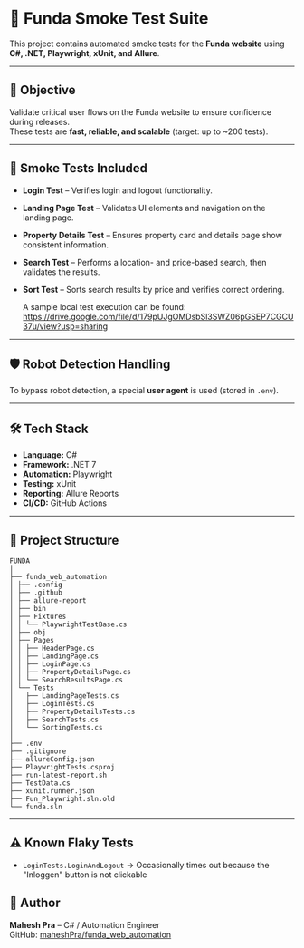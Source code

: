 # 🏡 Funda Smoke Test Suite

This project contains automated smoke tests for the **Funda website** using **C#, .NET, Playwright, xUnit, and Allure**.

---

## 🎯 Objective
Validate critical user flows on the Funda website to ensure confidence during releases.  
These tests are **fast, reliable, and scalable** (target: up to ~200 tests).

---

## 🧪 Smoke Tests Included
- **Login Test** – Verifies login and logout functionality.
- **Landing Page Test** – Validates UI elements and navigation on the landing page.
- **Property Details Test** – Ensures property card and details page show consistent information.
- **Search Test** – Performs a location- and price-based search, then validates the results.
- **Sort Test** – Sorts search results by price and verifies correct ordering.

  A sample local test execution can be found: https://drive.google.com/file/d/179pUJgOMDsbSl3SWZ06pGSEP7CGCU37u/view?usp=sharing

---

## 🛡️ Robot Detection Handling
To bypass robot detection, a special **user agent** is used (stored in `.env`).  

---

## 🛠 Tech Stack
- **Language:** C#
- **Framework:** .NET 7
- **Automation:** Playwright
- **Testing:** xUnit
- **Reporting:** Allure Reports
- **CI/CD:** GitHub Actions

---

## 📂 Project Structure
```text
FUNDA
│
├── funda_web_automation
│ ├── .config
│ ├── .github
│ ├── allure-report
│ ├── bin
│ ├── Fixtures
│ │ └── PlaywrightTestBase.cs
│ ├── obj
│ ├── Pages
│ │ ├── HeaderPage.cs
│ │ ├── LandingPage.cs
│ │ ├── LoginPage.cs
│ │ ├── PropertyDetailsPage.cs
│ │ └── SearchResultsPage.cs
│ └── Tests
│   ├── LandingPageTests.cs
│   ├── LoginTests.cs
│   ├── PropertyDetailsTests.cs
│   ├── SearchTests.cs
│   └── SortingTests.cs
│
├── .env
├── .gitignore
├── allureConfig.json
├── PlaywrightTests.csproj
├── run-latest-report.sh
├── TestData.cs
├── xunit.runner.json
├── Fun_Playwright.sln.old
└── funda.sln
```
---

## ⚠️ Known Flaky Tests
- `LoginTests.LoginAndLogout` → Occasionally times out because the "Inloggen" button is not clickable

## 👤 Author
**Mahesh Pra** – C# / Automation Engineer  
GitHub: [maheshPra/funda_web_automation](https://github.com/maheshPra/funda_web_automation)
